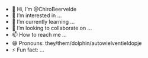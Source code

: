- 👋 Hi, I’m @ChiroBeervelde
- 👀 I’m interested in ...
- 🌱 I’m currently learning ...
- 💞️ I’m looking to collaborate on ...
- 📫 How to reach me ...
- 😄 Pronouns: they/them/dolphin/autowielventieldopje
- ⚡ Fun fact: ...

<!---
ChiroBeervelde/ChiroBeervelde is a ✨ special ✨ repository because its `README.md` (this file) appears on your GitHub profile.
You can click the Preview link to take a look at your changes.
--->
